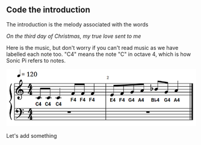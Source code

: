 ## Code the introduction

The introduction is the melody associated with the words

_On the third day of Christmas, my true love sent to me_

Here is the music, but don't worry if you can't read music as we have labelled each note too. "C4" means the note "C" in octave 4, which is how Sonic Pi refers to notes.

![Introduction](images/introduction.png)

Let's add something
